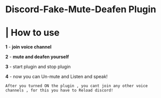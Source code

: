 # Discord-Fake-Mute-Deafen Plugin

# | How to use


**1** - **join voice channel**

**2** - **mute and deafen yourself**

**3** -  start plugin and stop plugin

**4** - now you can Un-mute and Listen and speak!


``After you turned ON the plugin , you cant join any other voice channels , for this you have to Reload discord!``
